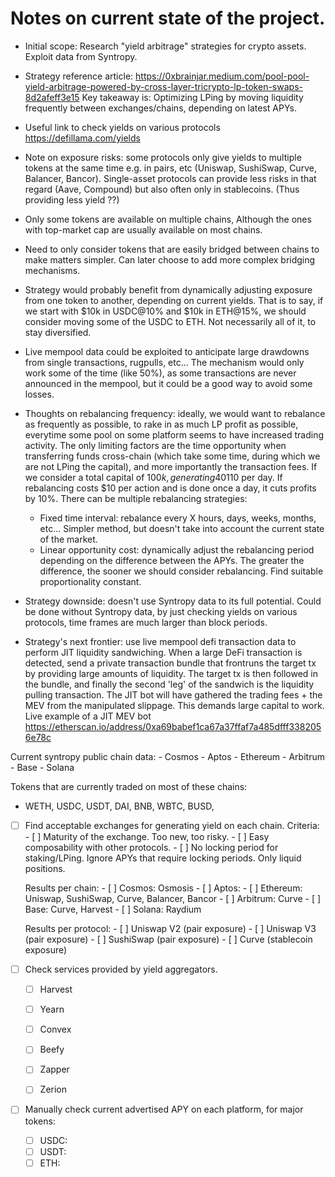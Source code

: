 # Notes on current state of the project.

- Initial scope: Research "yield arbitrage" strategies for crypto assets. Exploit data from Syntropy.

- Strategy reference article: https://0xbrainjar.medium.com/pool-pool-yield-arbitrage-powered-by-cross-layer-tricrypto-lp-token-swaps-8d2afeff3e15 Key takeaway is: Optimizing LPing by moving liquidity frequently between exchanges/chains, depending on latest APYs.

- Useful link to check yields on various protocols https://defillama.com/yields

- Note on exposure risks: some protocols only give yields to multiple tokens at the same time e.g. in pairs, etc (Uniswap, SushiSwap, Curve, Balancer, Bancor). Single-asset protocols can provide less risks in that regard (Aave, Compound) but also often only in stablecoins. (Thus providing less yield ??)

- Only some tokens are available on multiple chains, Although the ones with top-market cap are usually available on most chains.

- Need to only consider tokens that are easily bridged between chains to make matters simpler. Can later choose to add more complex bridging mechanisms.

- Strategy would probably benefit from dynamically adjusting exposure from one token to another, depending on current yields.
That is to say, if we start with $10k in USDC@10% and $10k in ETH@15%, we should consider moving some of the USDC to ETH. Not necessarily all of it, to stay diversified.

- Live mempool data could be exploited to anticipate large drawdowns from single transactions, rugpulls, etc... The mechanism would only work some of the time (like 50%), as some transactions are never announced in the mempool, but it could be a good way to avoid some losses.

- Thoughts on rebalancing frequency: ideally, we would want to rebalance as frequently as possible, to rake in as much LP profit as possible, everytime some pool on some platform seems to have increased trading activity. The only limiting factors are the time opportunity when transferring funds cross-chain (which take some time, during which we are not LPing the capital), and more importantly the transaction fees. If we consider a total capital of $100k, generating 40% APY yield, the absolute profits are ~$110 per day. If rebalancing costs $10 per action and is done once a day, it cuts profits by 10%. There can be multiple rebalancing strategies:
    - Fixed time interval: rebalance every X hours, days, weeks, months, etc... Simpler method, but doesn't take into account the current state of the market.
    - Linear opportunity cost: dynamically adjust the rebalancing period depending on the difference between the APYs. The greater the difference, the sooner we should consider rebalancing. Find suitable proportionality constant.

- Strategy downside: doesn't use Syntropy data to its full potential. Could be done without Syntropy data, by just checking yields on various protocols, time frames are much larger than block periods.

- Strategy's next frontier: use live mempool defi transaction data to perform JIT liquidity sandwiching. When a large DeFi transaction is detected, send a private transaction bundle that frontruns the target tx by providing large amounts of liquidity. The target tx is then followed in the bundle, and finally the second 'leg' of the sandwich is the liquidity pulling transaction. The JIT bot will have gathered the trading fees + the MEV from the manipulated slippage. This demands large capital to work. Live example of a JIT MEV bot https://etherscan.io/address/0xa69babef1ca67a37ffaf7a485dfff3382056e78c 

Current syntropy public chain data:
    - Cosmos
    - Aptos
    - Ethereum
    - Arbitrum
    - Base
    - Solana

Tokens that are currently traded on most of these chains:

- WETH, USDC, USDT, DAI, BNB, WBTC, BUSD, 


- [ ] Find acceptable exchanges for generating yield on each chain.
    Criteria:
        - [ ] Maturity of the exchange. Too new, too risky.
        - [ ] Easy composability with other protocols.
        - [ ] No locking period for staking/LPing. Ignore APYs that require locking periods. Only liquid positions.

    Results per chain:
        - [ ] Cosmos: Osmosis
        - [ ] Aptos:
        - [ ] Ethereum: Uniswap, SushiSwap, Curve, Balancer, Bancor
        - [ ] Arbitrum: Curve
        - [ ] Base: Curve, Harvest
        - [ ] Solana: Raydium

    Results per protocol:
        - [ ] Uniswap V2 (pair exposure)
        - [ ] Uniswap V3 (pair exposure)
        - [ ] SushiSwap (pair exposure)
        - [ ] Curve (stablecoin exposure)


- [ ] Check services provided by yield aggregators.
    - [ ] Harvest
    - [ ] Yearn
    - [ ] Convex
    - [ ] Beefy
    - [ ] Zapper
    - [ ] Zerion


- [ ] Manually check current advertised APY on each platform, for major tokens:
    - [ ] USDC:
    - [ ] USDT:
    - [ ] ETH:
